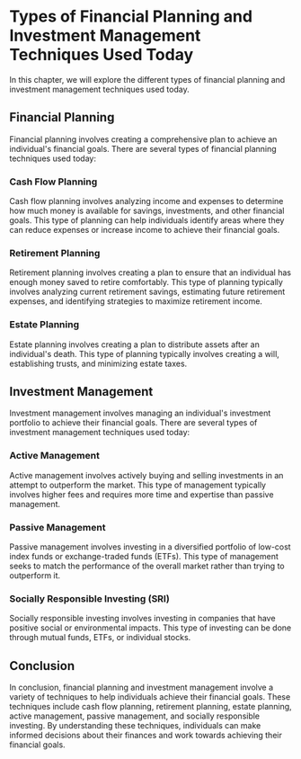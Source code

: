 Types of Financial Planning and Investment Management Techniques Used Today
==================================================================================================================================================

In this chapter, we will explore the different types of financial planning and investment management techniques used today.

Financial Planning
------------------

Financial planning involves creating a comprehensive plan to achieve an individual's financial goals. There are several types of financial planning techniques used today:

### Cash Flow Planning

Cash flow planning involves analyzing income and expenses to determine how much money is available for savings, investments, and other financial goals. This type of planning can help individuals identify areas where they can reduce expenses or increase income to achieve their financial goals.

### Retirement Planning

Retirement planning involves creating a plan to ensure that an individual has enough money saved to retire comfortably. This type of planning typically involves analyzing current retirement savings, estimating future retirement expenses, and identifying strategies to maximize retirement income.

### Estate Planning

Estate planning involves creating a plan to distribute assets after an individual's death. This type of planning typically involves creating a will, establishing trusts, and minimizing estate taxes.

Investment Management
---------------------

Investment management involves managing an individual's investment portfolio to achieve their financial goals. There are several types of investment management techniques used today:

### Active Management

Active management involves actively buying and selling investments in an attempt to outperform the market. This type of management typically involves higher fees and requires more time and expertise than passive management.

### Passive Management

Passive management involves investing in a diversified portfolio of low-cost index funds or exchange-traded funds (ETFs). This type of management seeks to match the performance of the overall market rather than trying to outperform it.

### Socially Responsible Investing (SRI)

Socially responsible investing involves investing in companies that have positive social or environmental impacts. This type of investing can be done through mutual funds, ETFs, or individual stocks.

Conclusion
----------

In conclusion, financial planning and investment management involve a variety of techniques to help individuals achieve their financial goals. These techniques include cash flow planning, retirement planning, estate planning, active management, passive management, and socially responsible investing. By understanding these techniques, individuals can make informed decisions about their finances and work towards achieving their financial goals.
